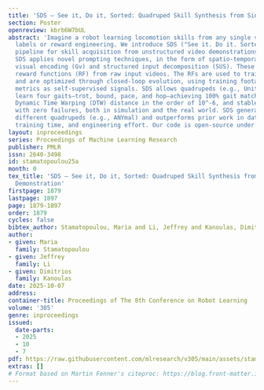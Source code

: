 ```yaml
---
title: 'SDS – See it, Do it, Sorted: Quadruped Skill Synthesis from Single Video Demonstration'
section: Poster
openreview: kbrb6W7bUL
abstract: 'Imagine a robot learning locomotion skills from any single video, without
  labels or reward engineering. We introduce SDS ("See it. Do it. Sorted."), an automated
  pipeline for skill acquisition from unstructured video demonstrations. Using GPT-4o,
  SDS applies novel prompting techniques, in the form of spatio-temporal grid-based
  visual encoding (Gv) and structured input decomposition (SUS). These produce executable
  reward functions (RF) from raw input videos. The RFs are used to train PPO policies
  and are optimized through closed-loop evolution, using training footage and performance
  metrics as self-supervised signals. SDS allows quadrupeds (e.g., Unitree Go1) to
  learn four gaits—trot, bound, pace, and hop—achieving 100% gait matching fidelity,
  Dynamic Time Warping (DTW) distance in the order of 10^-6, and stable locomotion
  with zero failures, both in simulation and the real world. SDS generalizes to morphologically
  different quadrupeds (e.g., ANYmal) and outperforms prior work in data efficiency,
  training time, and engineering effort. Our code is open-source under: https://sdsreview.github.io/SDS_ANONYM/'
layout: inproceedings
series: Proceedings of Machine Learning Research
publisher: PMLR
issn: 2640-3498
id: stamatopoulou25a
month: 0
tex_title: 'SDS – See it, Do it, Sorted: Quadruped Skill Synthesis from Single Video
  Demonstration'
firstpage: 1879
lastpage: 1897
page: 1879-1897
order: 1879
cycles: false
bibtex_author: Stamatopoulou, Maria and Li, Jeffrey and Kanoulas, Dimitrios
author:
- given: Maria
  family: Stamatopoulou
- given: Jeffrey
  family: Li
- given: Dimitrios
  family: Kanoulas
date: 2025-10-07
address:
container-title: Proceedings of The 8th Conference on Robot Learning
volume: '305'
genre: inproceedings
issued:
  date-parts:
  - 2025
  - 10
  - 7
pdf: https://raw.githubusercontent.com/mlresearch/v305/main/assets/stamatopoulou25a/stamatopoulou25a.pdf
extras: []
# Format based on Martin Fenner's citeproc: https://blog.front-matter.io/posts/citeproc-yaml-for-bibliographies/
---
```

